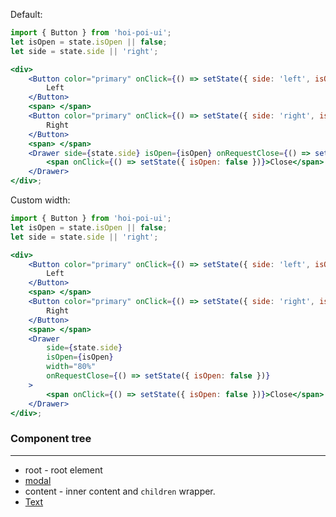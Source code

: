 Default:

```jsx
import { Button } from 'hoi-poi-ui';
let isOpen = state.isOpen || false;
let side = state.side || 'right';

<div>
    <Button color="primary" onClick={() => setState({ side: 'left', isOpen: !isOpen })}>
        Left
    </Button>
    <span> </span>
    <Button color="primary" onClick={() => setState({ side: 'right', isOpen: !isOpen })}>
        Right
    </Button>
    <span> </span>
    <Drawer side={state.side} isOpen={isOpen} onRequestClose={() => setState({ isOpen: false })}>
        <span onClick={() => setState({ isOpen: false })}>Close</span>
    </Drawer>
</div>;
```

Custom width:

```jsx
import { Button } from 'hoi-poi-ui';
let isOpen = state.isOpen || false;
let side = state.side || 'right';

<div>
    <Button color="primary" onClick={() => setState({ side: 'left', isOpen: !isOpen })}>
        Left
    </Button>
    <span> </span>
    <Button color="primary" onClick={() => setState({ side: 'right', isOpen: !isOpen })}>
        Right
    </Button>
    <span> </span>
    <Drawer
        side={state.side}
        isOpen={isOpen}
        width="80%"
        onRequestClose={() => setState({ isOpen: false })}
    >
        <span onClick={() => setState({ isOpen: false })}>Close</span>
    </Drawer>
</div>;
```

### Component tree

---

-   root - root element
-   [modal](https://github.com/reactjs/react-modal)
-   content - inner content and `children` wrapper.
-   [Text](#/Typography/Text)
